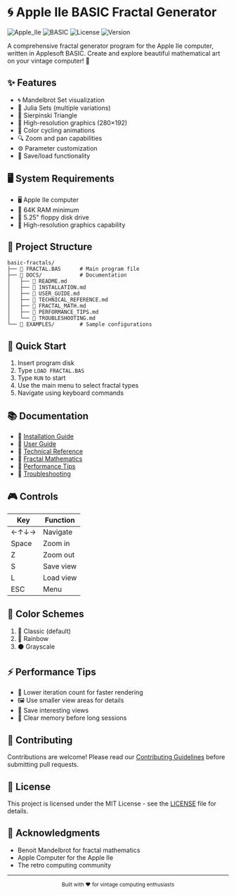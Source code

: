 # 🌀 Apple IIe BASIC Fractal Generator

![Apple_IIe](https://img.shields.io/badge/Apple-IIe-8-bit-blue)
![BASIC](https://img.shields.io/badge/BASIC-Applesoft-green)
![License](https://img.shields.io/badge/License-MIT-yellow)
![Version](https://img.shields.io/badge/Version-1.0-orange)

A comprehensive fractal generator program for the Apple IIe computer, written in Applesoft BASIC. Create and explore beautiful mathematical art on your vintage computer! 🎨

## ✨ Features

- 🌀 Mandelbrot Set visualization
- 🌈 Julia Sets (multiple variations)
- 🔺 Sierpinski Triangle
- 🎯 High-resolution graphics (280×192)
- 🌈 Color cycling animations
- 🔍 Zoom and pan capabilities
- ⚙️ Parameter customization
- 💾 Save/load functionality

## 🖥️ System Requirements

- 🖥️ Apple IIe computer
- 💾 64K RAM minimum
- 📼 5.25" floppy disk drive
- 🎨 High-resolution graphics capability

## 📁 Project Structure

```
basic-fractals/
├── 📄 FRACTAL.BAS      # Main program file
├── 📁 DOCS/            # Documentation
│   ├── 📄 README.md
│   ├── 📄 INSTALLATION.md
│   ├── 📄 USER_GUIDE.md
│   ├── 📄 TECHNICAL_REFERENCE.md
│   ├── 📄 FRACTAL_MATH.md
│   ├── 📄 PERFORMANCE_TIPS.md
│   └── 📄 TROUBLESHOOTING.md
└── 📁 EXAMPLES/        # Sample configurations
```

## 🚀 Quick Start

1. Insert program disk
2. Type `LOAD FRACTAL.BAS`
3. Type `RUN` to start
4. Use the main menu to select fractal types
5. Navigate using keyboard commands

## 📚 Documentation

- 📖 [Installation Guide](DOCS/INSTALLATION.md)
- 📖 [User Guide](DOCS/USER_GUIDE.md)
- 📖 [Technical Reference](DOCS/TECHNICAL_REFERENCE.md)
- 📖 [Fractal Mathematics](DOCS/FRACTAL_MATH.md)
- 📖 [Performance Tips](DOCS/PERFORMANCE_TIPS.md)
- 📖 [Troubleshooting](DOCS/TROUBLESHOOTING.md)

## 🎮 Controls

| Key | Function |
|-----|----------|
| ←↑↓→ | Navigate |
| Space | Zoom in |
| Z | Zoom out |
| S | Save view |
| L | Load view |
| ESC | Menu |

## 🎨 Color Schemes

1. 🎯 Classic (default)
2. 🌈 Rainbow
3. ⚫ Grayscale

## ⚡ Performance Tips

- 🔄 Lower iteration count for faster rendering
- 🖼️ Use smaller view areas for details
- 💾 Save interesting views
- 🧹 Clear memory before long sessions

## 🤝 Contributing

Contributions are welcome! Please read our [Contributing Guidelines](CONTRIBUTING.md) before submitting pull requests.

## 📜 License

This project is licensed under the MIT License - see the [LICENSE](LICENSE) file for details.

## 🙏 Acknowledgments

- Benoit Mandelbrot for fractal mathematics
- Apple Computer for the Apple IIe
- The retro computing community

---

<div align="center">
  <sub>Built with ❤️ for vintage computing enthusiasts</sub>
</div> 
